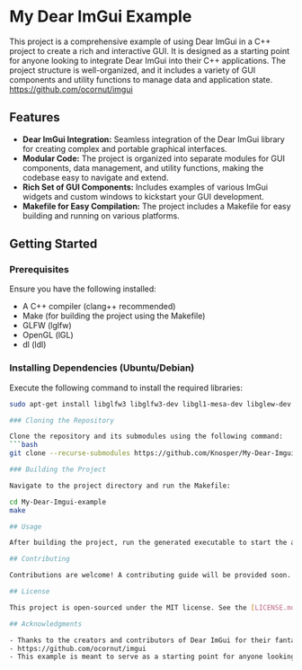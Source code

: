 # My Dear ImGui Example

This project is a comprehensive example of using Dear ImGui in a C++ project to create a rich and interactive GUI. It is designed as a starting point for anyone looking to integrate Dear ImGui into their C++ applications. The project structure is well-organized, and it includes a variety of GUI components and utility functions to manage data and application state.
https://github.com/ocornut/imgui

## Features

- **Dear ImGui Integration:** Seamless integration of the Dear ImGui library for creating complex and portable graphical interfaces.
- **Modular Code:** The project is organized into separate modules for GUI components, data management, and utility functions, making the codebase easy to navigate and extend.
- **Rich Set of GUI Components:** Includes examples of various ImGui widgets and custom windows to kickstart your GUI development.
- **Makefile for Easy Compilation:** The project includes a Makefile for easy building and running on various platforms.

## Getting Started

### Prerequisites

Ensure you have the following installed:
- A C++ compiler (clang++ recommended)
- Make (for building the project using the Makefile)
- GLFW (lglfw) 
- OpenGL (lGL)
- dl (ldl)

### Installing Dependencies (Ubuntu/Debian)

Execute the following command to install the required libraries:
```bash
sudo apt-get install libglfw3 libglfw3-dev libgl1-mesa-dev libglew-dev

### Cloning the Repository

Clone the repository and its submodules using the following command:
```bash
git clone --recurse-submodules https://github.com/Knosper/My-Dear-Imgui-example.git

### Building the Project

Navigate to the project directory and run the Makefile:

cd My-Dear-Imgui-example
make

## Usage

After building the project, run the generated executable to start the application and explore the various GUI components implemented with Dear ImGui.

## Contributing

Contributions are welcome! A contributing guide will be provided soon.

## License

This project is open-sourced under the MIT license. See the [LICENSE.md]([url-to-license-file](https://github.com/ocornut/imgui/blob/master/LICENSE.txt)) file for details.

## Acknowledgments

- Thanks to the creators and contributors of Dear ImGui for their fantastic library.
- https://github.com/ocornut/imgui
- This example is meant to serve as a starting point for anyone looking to integrate ImGui into their C++ projects.


